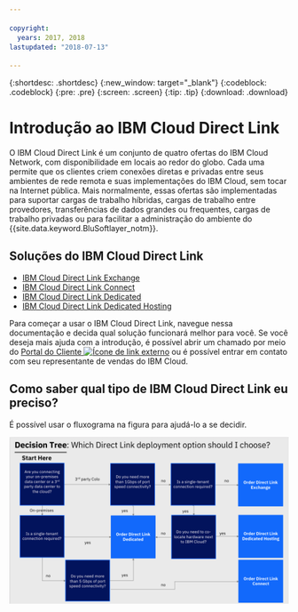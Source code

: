 ```yaml
---

copyright:
  years: 2017, 2018
lastupdated: "2018-07-13"

---
```


{:shortdesc: .shortdesc}
{:new_window: target="_blank"}
{:codeblock: .codeblock}
{:pre: .pre}
{:screen: .screen}
{:tip: .tip}
{:download: .download}

# Introdução ao IBM Cloud Direct Link

O IBM Cloud Direct Link é um conjunto de quatro ofertas do IBM Cloud Network, com disponibilidade em locais ao redor do globo. Cada uma permite que os clientes criem conexões diretas e privadas entre seus ambientes de rede remota e suas implementações do IBM Cloud, sem tocar na Internet pública. Mais normalmente, essas ofertas são
implementadas para suportar cargas de trabalho híbridas, cargas de trabalho entre provedores, transferências de
dados grandes ou frequentes, cargas de trabalho privadas ou para facilitar a administração do ambiente
do {{site.data.keyword.BluSoftlayer_notm}}.

## Soluções do IBM Cloud Direct Link

 * [IBM Cloud Direct Link Exchange](about.html#the-ibm-cloud-direct-link-exchange-solution)
 * [IBM Cloud Direct Link Connect](about.html#the-ibm-cloud-direct-link-connect-solution)
 * [IBM Cloud Direct Link Dedicated](about.html#the-ibm-cloud-direct-link-dedicated-solution)
 * [IBM Cloud Direct Link Dedicated Hosting](about.html#the-ibm-cloud-dedicated-hosting-solution)

Para começar a usar o IBM Cloud Direct Link, navegue nessa documentação e decida qual solução funcionará
melhor para você. Se você deseja mais ajuda com a introdução, é possível abrir um chamado por meio do [Portal do Cliente ![Ícone de link externo](../../icons/launch-glyph.svg "Ícone de link externo")](https://control.softlayer.com/) ou é possível entrar em contato com seu representante de vendas do IBM Cloud.


## Como saber qual tipo de IBM Cloud Direct Link eu preciso?

É possível usar o fluxograma na figura para ajudá-lo a se decidir.

![direct-link-decision-tree](/images/direct-link-decision-tree.png)
